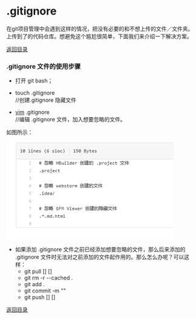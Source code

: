# .gitignore

在git项目管理中会遇到这样的情况，把没有必要的和不想上传的文件／文件夹。上传到了的代码仓库。想避免这个尴尬很简单，下面我们来介绍一下解决方案。

[返回目录](../README.md)

### .gitignore 文件的使用步骤
- 打开 git bash；
- touch .gitignore  
//创建.gitignore 隐藏文件  

- [vim](vim.md) .gitignore        
//编辑  .gitignore 文件，加入想要忽略的文件。

如图所示：

![ignore](../img/ignore.png)

- 如果添加 .gitignore 文件之前已经添加想要忽略的文件，那么后来添加的 .gitignore 文件时无法对之前添加的文件起作用的。那么怎么办呢？可以这样：
  - git pull [] []
  - git rm -r --cached .
  - git add .
  - git commit -m ""
  - git push [] []

[返回目录](../README.md)


